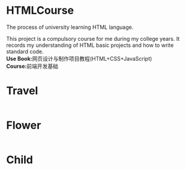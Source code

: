 # HTMLCourse
The process of university learning HTML language.

This project is a compulsory course for me during my college years. It records my understanding of HTML basic projects and how to write standard code.
<br>
<strong>Use Book:</strong>网页设计与制作项目教程(HTML+CSS+JavaScript)
<br>
<strong>Course:</strong>前端开发基础

# Travel
<img src="">

# Flower
<img src="">

# Child
<img src="">

